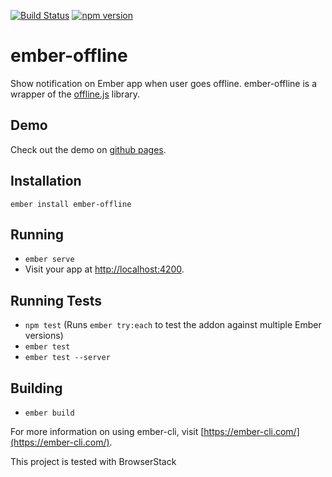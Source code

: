 [![Build Status](https://travis-ci.org/ahmadsoe/ember-offline.svg?branch=master)](https://travis-ci.org/ahmadsoe/ember-offline)
[![npm version](https://badge.fury.io/js/ember-offline.svg)](https://badge.fury.io/js/ember-offline)

# ember-offline

Show notification on Ember app when user goes offline.
ember-offline is a wrapper of the [offline.js](http://github.hubspot.com/offline/docs/welcome/) library.

## Demo

Check out the demo on [github pages](https://ahmadsoe.github.io/ember-offline/ "Ember-offline demo").

## Installation

`ember install ember-offline`

## Running

* `ember serve`
* Visit your app at [http://localhost:4200](http://localhost:4200).

## Running Tests

* `npm test` (Runs `ember try:each` to test the addon against multiple Ember versions)
* `ember test`
* `ember test --server`

## Building

* `ember build`

For more information on using ember-cli, visit [https://ember-cli.com/](https://ember-cli.com/).

This project is tested with BrowserStack
